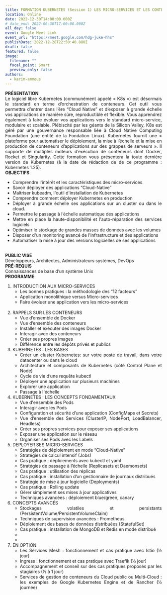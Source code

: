 ```yaml
---
title: FORMATION KUBERNETES (Session 1) LES MICRO-SERVICES ET LES CONTENEURS 
location: Online
date: 2022-12-30T14:00:00.000Z
# date_end: 2022-06-30T17:00:00.000Z
all_day: false
event: Google Meet Link
event_url: "https://meet.google.com/hdg-juke-hhs"
publishDate: 2022-12-28T22:50:40.880Z
draft: false
featured: false
image:
  filename: ""
  focal_point: Smart
  preview_only: false
authors:
  - karim-ammous
---
```



<div style="text-align: justify">
<b>PRÉSENTATION</b></br>
Le logiciel libre Kubernetes (communément appelé « K8s ») est désormais le standard en terme d’orchestration de conteneurs. Cet outil vous permettra d’entrer dans l’ère “Cloud Native” et d’exposer à grande échelle vos applications de manière sûre, reproductible et flexible. Vous apprendrez également à faire évoluer vos applications vers le standard micro-service, modulaire et scalable. Plébiscité par les géants de la Silicon Valley, K8s est géré par une gouvernance responsable liée à Cloud Native Computing Foundation (une entité de la Fondation Linux). Kubernetes fournit une « plateforme pour automatiser le déploiement, la mise à l’échelle et la mise en production de conteneurs d’applications sur des grappes de serveurs ». Il supporte de multiples moteurs d’exécution de conteneurs dont Docker, Rocket et Singularity.
Cette formation vous présentera la toute dernière version de Kubernetes (à la date de rédaction de de ce programme : Kubernetes 1.25).</br>
<b>OBJECTIFS</b></br>
<ul>
<li>	Comprendre l'intérêt et les caractéristiques des micro-services.
<li>	Savoir déployer des applications “Cloud-Native”
<li>	Maîtriser kubeadm, l'outil d'installation de Kubernetes
<li>	Comprendre comment déployer Kubernetes en production
<li>	Déployer à grande échelle ses applications sur un cluster ou dans le cloud.
<li>	Permettre le passage à l’échelle automatique des applications
<li>	Mettre en place la haute-disponibilité et l'auto-réparation des services logiciels
<li>	Optimiser le stockage de grandes masses de données avec les volumes
<li>	Disposer d'un monitoring avancé de l'infrastructure et des applications
<li>	Automatiser la mise à jour des versions logicielles de ses applications
</ul>
</br>
<b>PUBLIC VISÉ</b></br>
Développeurs, Architectes, Administrateurs systèmes, DevOps</br>
<b>PRÉ-REQUIS</b></br>
Connaissances de base d’un système Unix </br>
<b>PROGRAMME</b></br>
<ol>
<li>INTRODUCTION AUX MICRO-SERVICES</br>
<ul>
<li>Les bonnes pratiques : la méthodologie des “12 facteurs”
<li>Application monolithique versus Micro-services
<li>Faire évoluer une application vers les micro-services
</ul>
</br>
<li>RAPPELS SUR LES CONTENEURS</br>
<ul>
<li>Vue d’ensemble de Docker
<li>Vue d’ensemble des conteneurs
<li>Installer et exécuter des images Docker
<li>Interagir avec des conteneurs
<li>Créer ses propres images
<li>Différence entre les dépôts privés et publics
</ul>

 
<li>KUBERNETES : LES BASES
<ul>
<li>Créer un cluster Kubernetes: sur votre poste de travail, dans votre datacenter ou dans le cloud
<li>Architecture et composants de Kubernetes (côté Control Plane et Node)
<li>Cycle de vie d’une requête kubectl
<li>Déployer une application sur plusieurs machines
<li>Explorer une application
<li>Passage à l'échelle
</ul>
 
<li>KUBERNETES : LES CONCEPTS FONDAMENTAUX
<ul>
<li>Vue d'ensemble des Pods
<li>Interagir avec les Pods
<li>Configuration et sécurité d’une application (ConfigMaps et Secrets)
<li>Vue d’ensemble des Services (ClusterIP, NodePort, LoadBalancer, Headless)
<li>Créer ses propres services pour exposer ses applications
<li>Exposer une application sur le réseau
<li>Organiser ses Pods avec les Labels
</ul>

<li>DEPLOYER SES MICRO-SERVICES
<ul>
<li>Stratégies de déploiement en mode “Cloud-Native”
<li>Stratégies de calcul intensif (Jobs)
<li>Cas pratique : déploiements avec kubectl et yaml
<li>Stratégies de passage à l’échelle (Replicasets et Daemonsets)
<li>Cas pratique : utilisation des réplicas
<li>Cas pratique : installation d’un gestionnaire de journaux distribués
<li>Stratégie de mise à jour logicielle (Deployments)
<li>Cas pratique : Rolling update
<li>Gérer simplement ses mises à jour applicatives
<li>Techniques avancées : déploiement blue/green, canary
</ul>

<li>CONCEPTS AVANCÉS
<ul>
<li>Stockages volatiles et persistants (PersistentVolume/PersistentVolumeClaim)
<li>Techniques de supervision avancées : Prometheus
<li>Déploiement des bases de données distribuées (StatefulSet)
<li>Cas pratique : installation de MongoDB et Redis en mode distribué
<li>
<li>
</ul>

<li>EN OPTION
<ul>
<li>Les Services Mesh : fonctionnement et cas pratique avec Istio (½ jour)
<li>Ingress : fonctionnement et cas pratique avec Traefik (½ jour)
<li>Accompagnement et conseil sur des cas pratiques proposés par les stagiaires (½ à 1 jour)
<li>Services de gestion de conteneurs du Cloud public ou Multi-Cloud : les exemples de Google Kubernetes Engine et de Rancher (½ journée)
</ul>
</ol>
</br>
</div>

